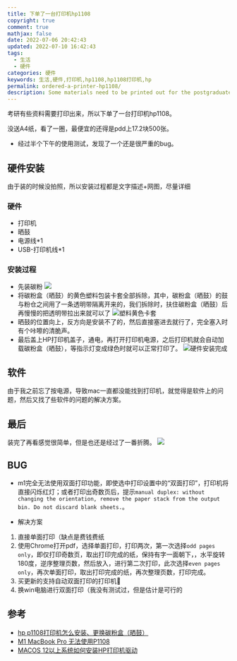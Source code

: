 ```yaml
---
title: 下单了一台打印机hp1108
copyright: true
comment: true
mathjax: false
date: 2022-07-06 20:42:43
updated: 2022-07-10 16:42:43
tags:
  - 生活
  - 硬件
categories: 硬件
keywords: 生活,硬件,打印机,hp1108,hp1108打印机,hp
permalink: ordered-a-printer-hp1108/
description: Some materials need to be printed out for the postgraduate entrance examination, so I ordered a printer hp1108. I didn't send A4 paper, I looked around, and the cheapest is 17.2 yuan for 500 sheets on pdd. After half an afternoon of testing, a serious bug was found
---
```

考研有些资料需要打印出来，所以下单了一台打印机hp1108。

没送A4纸，看了一圈，最便宜的还得是pdd上17.2块500张。

- 经过半个下午的使用测试，发现了一个还是很严重的bug。

<!-- more -->

## 硬件安装

由于装的时候没拍照，所以安装过程都是文字描述+网图，尽量详细

### 硬件

- 打印机
- 晒鼓
- 电源线*1
- USB-打印机线*1

### 安装过程

- 先装碳粉
![](https://cdn.zyha.cn/blog/IMG_1252.jpg?x-oss-process=style/blog)
- 将碳粉盒（晒鼓）的黄色塑料包装卡套全部拆除，其中，碳粉盒（晒鼓）的鼓与粉仓之间用了一条透明带隔离开来的，我们拆除时，扶住碳粉盒（晒鼓）后再慢慢的把透明带拉出来就可以了
![塑料黄色卡套](https://cdn.zyha.cn/blog/20220710143420.png?x-oss-process=style/blog)
- 晒鼓的位置向上，反方向是安装不了的，然后直接塞进去就行了，完全塞入时有个咔嚓的清脆声。
- 最后盖上HP打印机盖子，通电，再打开打印机电源，之后打印机就会自动加载碳粉盒（晒鼓），等指示灯变成绿色时就可以正常打印了。
![硬件安装完成](https://cdn.zyha.cn/blog/20220710142721.png?x-oss-process=style/blog)

## 软件

由于我之前忘了按电源，导致mac一直都没能找到打印机，就觉得是软件上的问题，然后又找了些软件的问题的解决方案。

## 最后

装完了再看感觉很简单，但是也还是经过了一番折腾。
![](https://cdn.zyha.cn/blog/20220710141828.png?x-oss-process=style/blog)

## BUG

- m1完全无法使用双面打印功能，即使选中打印设置中的“双面打印”，打印机将直接闪烁红灯；或者打印出奇数页后，提示`manual duplex: without changing the orientation, remove the paper stack from the output bin. Do not discard blank sheets.`。

- 解决方案

1. 直接单面打印（缺点是费钱费纸
2. 使用Chrome打开pdf，选择单面打印，打印两次，第一次选择`odd pages only`，即仅打印奇数页，取出打印完成的纸，保持有字一面朝下，，水平旋转180度，逆序整理页数，然后放入，进行第二次打印，此次选择`even pages only`，再次单面打印，取出打印完成的纸，再次整理页数，打印完成。
3. 买更新的支持自动双面打印的打印机🤪
4. 换win电脑进行双面打印（我没有测试过，但是估计是可行的

## 参考

- [hp p1108打印机怎么安装、更换碳粉盒（晒鼓）](https://jingyan.baidu.com/article/870c6fc34f192fb03fe4be17.html)
- [M1 MacBook Pro 无法使用P1108](https://h30471.www3.hp.com/t5/da-yin-ji-shi-yong-xiang-guan-wen-ti/M1-MacBook-Pro-wu-fa-shi-yongP1108/td-p/1069358)
- [MACOS 12以上系统如何安装HP打印机驱动](https://www.csdn.net/tags/MtTaMg3sOTkxNTI3LWJsb2cO0O0O.html)

